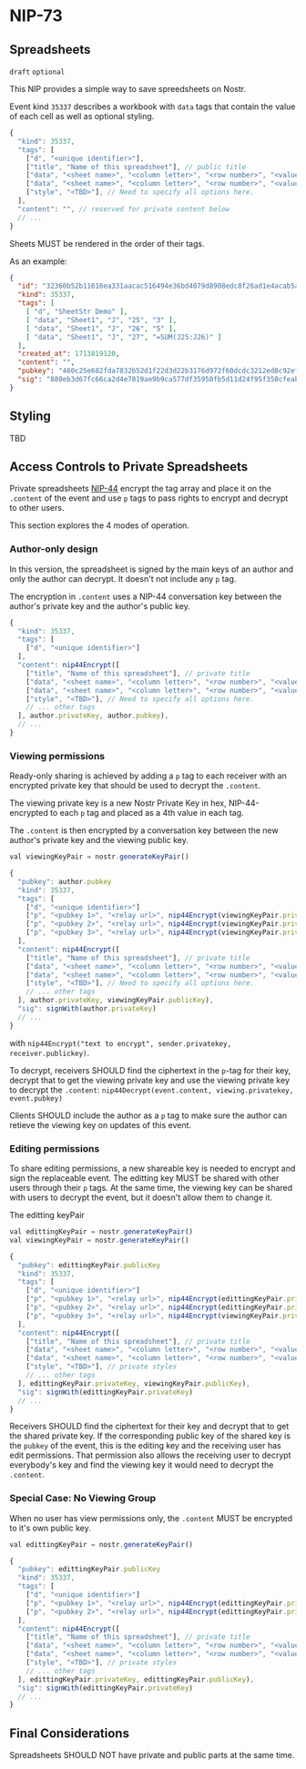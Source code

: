 NIP-73
======

Spreadsheets
------------

`draft` `optional`

This NIP provides a simple way to save spreedsheets on Nostr. 

Event kind `35337` describes a workbook with `data` tags that contain the value of each cell as well as optional styling. 

```js
{
  "kind": 35337,
  "tags": [
    ["d", "<unique identifier>"],
    ["title", "Name of this spreadsheet"], // public title
    ["data", "<sheet name>", "<column letter>", "<row number>", "<value>"],
    ["data", "<sheet name>", "<column letter>", "<row number>", "<value>", "<style>"],
    ["style", "<TBD>"], // Need to specify all options here. 
  ],
  "content": "", // reserved for private content below
  // ...
}
``` 

Sheets MUST be rendered in the order of their tags. 

As an example: 

```json
{
  "id": "32360b52b11616ea331aacac516494e36bd4079d8908edc8f26ad1e4acab5a53",
  "kind": 35337,
  "tags": [
    [ "d", "SheetStr Demo" ],
    [ "data", "Sheet1", "J", "25", "3" ],
    [ "data", "Sheet1", "J", "26", "5" ],
    [ "data", "Sheet1", "J", "27", "=SUM(J25:J26)" ]
  ],
  "created_at": 1713819120,
  "content": "",
  "pubkey": "460c25e682fda7832b52d1f22d3d22b3176d972f60dcdc3212ed8c92ef85065c",
  "sig": "880eb3d67fc66ca2d4e7819ae9b9ca577df35950fb5d11d24f95f350cfeab0b4532646c52113d5bb629cf9a2e4d8ef646ff434b59f1c894c8f719f65d59ed8f0",
}
``` 

## Styling

TBD

## Access Controls to Private Spreadsheets

Private spreadsheets [NIP-44](44.md) encrypt the tag array and place it on the `.content` of the event and use `p` tags to pass rights to encrypt and decrypt to other users. 

This section explores the 4 modes of operation. 

### Author-only design

In this version, the spreadsheet is signed by the main keys of an author and only the author can decrypt. It doesn't not include any `p` tag. 

The encryption in `.content` uses a NIP-44 conversation key between the author's private key and the author's public key. 

```js
{
  "kind": 35337,
  "tags": [
    ["d", "<unique identifier>"]
  ],
  "content": nip44Encrypt([
    ["title", "Name of this spreadsheet"], // private title
    ["data", "<sheet name>", "<column letter>", "<row number>", "<value>"], // private data
    ["data", "<sheet name>", "<column letter>", "<row number>", "<value>", "<style>"],
    ["style", "<TBD>"], // Need to specify all options here. 
    // ... other tags
  ], author.privateKey, author.pubkey),
  // ...
}
``` 

### Viewing permissions

Ready-only sharing is achieved by adding a `p` tag to each receiver with an encrypted private key that should be used to decrypt the `.content`. 

The viewing private key is a new Nostr Private Key in hex, NIP-44-encrypted to each `p` tag and placed as a 4th value in each tag.  

The `.content` is then encrypted by a conversation key between the new author's private key and the viewing public key. 

```js
val viewingKeyPair = nostr.generateKeyPair()

{
  "pubkey": author.pubkey
  "kind": 35337,
  "tags": [
    ["d", "<unique identifier>"]
    ["p", "<pubkey 1>", "<relay url>", nip44Encrypt(viewingKeyPair.privateKeyHex, author.privateKey, "<pubkey 1>") ]
    ["p", "<pubkey 2>", "<relay url>", nip44Encrypt(viewingKeyPair.privateKeyHex, author.privateKey, "<pubkey 2>") ]
    ["p", "<pubkey 3>", "<relay url>", nip44Encrypt(viewingKeyPair.privateKeyHex, author.privateKey, "<pubkey 3>") ]
  ],
  "content": nip44Encrypt([
    ["title", "Name of this spreadsheet"], // private title
    ["data", "<sheet name>", "<column letter>", "<row number>", "<value>"], // private data
    ["data", "<sheet name>", "<column letter>", "<row number>", "<value>", "<style>"],
    ["style", "<TBD>"], // Need to specify all options here. 
    // ... other tags
  ], author.privateKey, viewingKeyPair.publicKey),
  "sig": signWith(author.privateKey)
  // ...
}
``` 

with `nip44Encrypt("text to encrypt", sender.privatekey, receiver.publickey)`.

To decrypt, receivers SHOULD find the ciphertext in the `p`-tag for their key, decrypt that to get the viewing private key and use the viewing private key to decrypt the `.content`: `nip44Decrypt(event.content, viewing.privatekey, event.pubkey)`

Clients SHOULD include the author as a `p` tag to make sure the author can retieve the viewing key on updates of this event. 

### Editing permissions

To share editing permissions, a new shareable key is needed to encrypt and sign the replaceable event. The editting key MUST be shared with other users through their `p` tags. At the same time, the viewing key can be shared with users to decrypt the event, but it doesn't allow them to change it. 

The editting keyPair 

```js
val edittingKeyPair = nostr.generateKeyPair()
val viewingKeyPair = nostr.generateKeyPair()

{
  "pubkey": edittingKeyPair.publicKey
  "kind": 35337,
  "tags": [
    ["d", "<unique identifier>"]
    ["p", "<pubkey 1>", "<relay url>", nip44Encrypt(edittingKeyPair.privateKeyHex, edittingKeyPair.privateKey, "<pubkey 1>") ]
    ["p", "<pubkey 2>", "<relay url>", nip44Encrypt(edittingKeyPair.privateKeyHex, edittingKeyPair.privateKey, "<pubkey 2>") ]
    ["p", "<pubkey 3>", "<relay url>", nip44Encrypt(viewingKeyPair.privateKeyHex,  edittingKeyPair.privateKey, "<pubkey 3>") ] // view only
  ],
  "content": nip44Encrypt([
    ["title", "Name of this spreadsheet"], // private title
    ["data", "<sheet name>", "<column letter>", "<row number>", "<value>"], // private data
    ["data", "<sheet name>", "<column letter>", "<row number>", "<value>", "<style>"],
    ["style", "<TBD>"], // private styles
    // ... other tags
  ], edittingKeyPair.privateKey, viewingKeyPair.publicKey),
  "sig": signWith(edittingKeyPair.privateKey)
  // ...
}
```

Receivers SHOULD find the ciphertext for their key and decrypt that to get the shared private key. If the corresponding public key of the shared key is the `pubkey` of the event, this is the editing key and the receiving user has edit permissions. That permission also allows the receiving user to decrypt everybody's key and find the viewing key it would need to decrypt the `.content`. 

### Special Case: No Viewing Group

When no user has view permissions only, the `.content` MUST be encrypted to it's own public key. 

```js
val edittingKeyPair = nostr.generateKeyPair()

{
  "pubkey": edittingKeyPair.publicKey
  "kind": 35337,
  "tags": [
    ["d", "<unique identifier>"]
    ["p", "<pubkey 1>", "<relay url>", nip44Encrypt(edittingKeyPair.privateKeyHex, edittingKeyPair.privateKeyHex, "<pubkey 1>") ]
    ["p", "<pubkey 2>", "<relay url>", nip44Encrypt(edittingKeyPair.privateKeyHex, edittingKeyPair.privateKeyHex, "<pubkey 2>") ]
  ],
  "content": nip44Encrypt([
    ["title", "Name of this spreadsheet"], // private title
    ["data", "<sheet name>", "<column letter>", "<row number>", "<value>"], // private data
    ["data", "<sheet name>", "<column letter>", "<row number>", "<value>", "<style>"],
    ["style", "<TBD>"], // private styles
    // ... other tags
  ], edittingKeyPair.privateKey, edittingKeyPair.publicKey),
  "sig": signWith(edittingKeyPair.privateKey)
  // ...
}
```

## Final Considerations

Spreadsheets SHOULD NOT have private and public parts at the same time. 